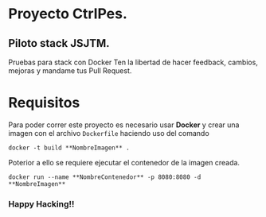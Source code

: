 # Proyecto CtrlPes.

##  Piloto stack JSJTM.

Pruebas para stack con Docker
Ten la libertad de hacer feedback, cambios, mejoras y mandame tus Pull Request.

# Requisitos
Para poder correr este proyecto es necesario usar **Docker** y crear una imagen con el archivo ```Dockerfile``` haciendo uso del comando 
```
docker -t build **NombreImagen** .
```

Poterior a ello se requiere ejecutar el contenedor de la imagen creada.

```
docker run --name **NombreContenedor** -p 8080:8080 -d **NombreImagen**
```

### Happy Hacking!!
